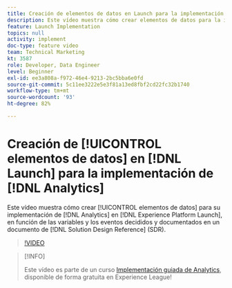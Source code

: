 ```yaml
---
title: Creación de elementos de datos en Launch para la implementación de Analytics
description: Este vídeo muestra cómo crear elementos de datos para la implementación de Analytics en Launch, en función de las variables y los eventos que se han decidido y documentado en un documento de referencia de diseño de solución (SDR).
feature: Launch Implementation
topics: null
activity: implement
doc-type: feature video
team: Technical Marketing
kt: 3587
role: Developer, Data Engineer
level: Beginner
exl-id: ee3a808a-f972-46e4-9213-2bc5bba6e0fd
source-git-commit: 5c11ee3222e5e3f81a13ed8fbf2cd22fc32b1740
workflow-type: tm+mt
source-wordcount: '93'
ht-degree: 82%

---
```


# Creación de [!UICONTROL elementos de datos] en [!DNL Launch] para la implementación de [!DNL Analytics]

Este vídeo muestra cómo crear [!UICONTROL elementos de datos] para su implementación de [!DNL Analytics] en [!DNL Experience Platform Launch], en función de las variables y los eventos decididos y documentados en un documento de [!DNL Solution Design Reference] (SDR).

>[!VIDEO](https://video.tv.adobe.com/v/28760/?quality=12)

>[!INFO]
>
> Este vídeo es parte de un curso [Implementación guiada de Analytics](https://experienceleague.adobe.com/?recommended=Analytics-D-1-2019.1), disponible de forma gratuita en Experience League!